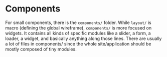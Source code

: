 # Components

For small components, there is the `components/` folder. While `layout/` is macro (defining the global wireframe), `components/` is more focused on widgets. It contains all kinds of specific modules like a slider, a form, a loader, a widget, and basically anything along those lines. There are usually a lot of files in components/ since the whole site/application should be mostly composed of tiny modules.


